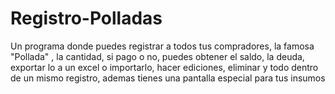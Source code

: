 # Registro-Polladas
Un programa donde puedes registrar a todos tus compradores, la famosa "Pollada" , la cantidad, si pago o no, puedes obtener el saldo, la deuda, exportar lo  a un excel o importarlo, hacer ediciones, eliminar y todo dentro de un mismo registro, ademas tienes una pantalla especial para tus insumos 
